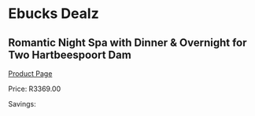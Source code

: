 
# Ebucks Dealz
## Romantic Night Spa with Dinner & Overnight for Two Hartbeespoort Dam
[Product Page](https://www.ebucks.com/web/shop/productSelected.do?prodId=212925236&catId=714893646)

Price: R3369.00

Savings: 


	